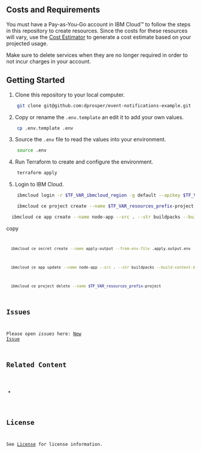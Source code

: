 

## Costs and Requirements

You must have a Pay-as-You-Go account in IBM Cloud&trade; to follow the steps in this repository to create resources. Since the costs for these resources will vary, use the [Cost Estimator](https://cloud.ibm.com/estimator/review) to generate a cost estimate based on your projected usage.

Make sure to delete services when they are no longer required in order to not incur charges in your account.


## Getting Started

1. Clone this repository to your local computer.

```sh
    git clone git@github.com:dprosper/event-notifications-example.git
```

2. Copy or rename the `.env.template` an edit it to add your own values.
```sh
    cp .env.template .env
```

3. Source the `.env` file to read the values into your environment.
```sh
    source .env
```

4. Run Terraform to create and configure the environment.
```sh
    terraform apply
```

5. Login  to IBM Cloud.
```sh
    ibmcloud login -r $TF_VAR_ibmcloud_region -g default --apikey $TF_VAR_ibmcloud_api_key
```

```sh
    ibmcloud ce project create --name $TF_VAR_resources_prefix-project
```

  ```sh
    ibmcloud ce app create --name node-app --src . --str buildpacks --build-context-dir /examples/app-nodejs/ --env-from-secret app-secrets --env-from-secret apply-output
  ```

copy <code/>

  ```sh
    ibmcloud ce secret create --name apply-output --from-env-file .apply.output.env
  ```

  ```sh
    ibmcloud ce app update --name node-app --src . --str buildpacks --build-context-dir /examples/app-nodejs/ --env-from-secret app-secrets --env-from-secret apply-output
  ```

  ```sh
    ibmcloud ce project delete --name $TF_VAR_resources_prefix-project
  ```


## Issues

Please open *issues* here: [New Issue](https://github.com/dprosper/event-notifications-example/issues)

## Related Content

- 

## License

See [License](LICENSE) for license information.